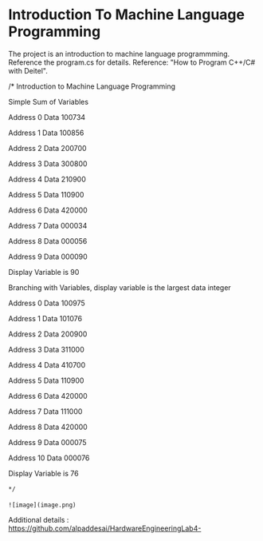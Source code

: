 # Introduction To Machine Language Programming

The project is an introduction to machine language programmming.  
Reference the program.cs for details. Reference: "How to Program C++/C# with Deitel".

/*  Introduction to Machine Language Programming 

 Simple Sum of Variables

 Address 0 Data 100734 
 
 Address 1 Data 100856
 
 Address 2 Data 200700
 
 Address 3 Data 300800
 
 Address 4 Data 210900
 
 Address 5 Data 110900
 
 Address 6 Data 420000
 
 Address 7 Data 000034
 
 Address 8 Data 000056
 
 Address 9 Data 000090
 
Display Variable is 90


 Branching with Variables, display variable is the largest data integer

 Address 0 Data 100975
 
 Address 1 Data 101076
 
 Address 2 Data 200900
 
 Address 3 Data 311000
 
 Address 4 Data 410700
 
 Address 5 Data 110900
 
 Address 6 Data 420000
 
 Address 7 Data 111000
 
 Address 8 Data 420000
 
 Address 9 Data 000075
 
 Address 10 Data 000076
 
Display Variable is 76

    */
    
    ![image](image.png)
    
Additional details : https://github.com/alpaddesai/HardwareEngineeringLab4-
